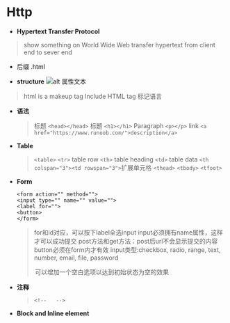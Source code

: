 # Http

* **Hypertext Transfer Protocol**
>show something on World Wide Web
>transfer hypertext from client end to sever end

* 后缀 .html
  
* **structure**
  ![alt 属性文本](https://www.runoob.com/wp-content/uploads/2013/06/02A7DD95-22B4-4FB9-B994-DDB5393F7F03.jpg)
>html is a makeup tag
>Include HTML tag 标记语言

* **语法**
    >标题 
    `<head></head>`
    >标题
    `<h1></h1>`
    >Paragraph
    `<p></p>`
    >link
    `<a href="https://www.runoob.com/">description</a>`


* **Table**
    >`<table>`
    >`<tr>` table row
    >`<th>` table heading
    >`<td>` table data
    >```<th colspan="3"><td rowspan="3">```扩展单元格
    >`<thead>`
    >`<tbody>`
    >`<tfoot>`
* **Form**
  ```
  <form action="" method="">
  <input type="" name="" value="">
  <label for="">
  <button>
  </form>
  ```
  >for和id对应，可以按下label全选input
  >input必须拥有name属性，这样才可以成功提交
  >post方法和get方法：post后url不会显示提交的内容
  >button必须在form内才有效
  >input类型:checkbox, radio, range, text, number, email, file, password
  ><option> 可以增加一个空白选项以达到初始状态为空的效果
* **注释**
  >`<!--   -->`

* **Block and Inline element**
  






